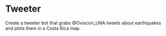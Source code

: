 # Tweeter
Create a tweeter bot that grabs @Oviscori_UNA tweets about earthquakes and plots them in a Costa Rica map.
